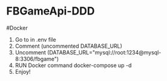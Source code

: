 # FBGameApi-DDD

#Docker
1. Go to in .env file
2. Comment (uncommented DATABASE_URL)
3. Uncomment (DATABASE_URL="mysql://root:1234@mysql-8:3306/fbgame")
4. RUN Docker command docker-compose up -d
5. Enjoy!